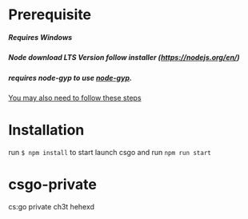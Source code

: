 # Prerequisite
##### Requires Windows
##### Node download LTS Version follow installer (https://nodejs.org/en/)
##### requires node-gyp to use [node-gyp](https://github.com/nodejs/node-gyp). 
[You may also need to follow these steps](https://github.com/nodejs/node-gyp#user-content-installation)

# Installation
run `$ npm install`
to start launch csgo and run `npm run start`

# csgo-private
cs:go private ch3t
hehexd
